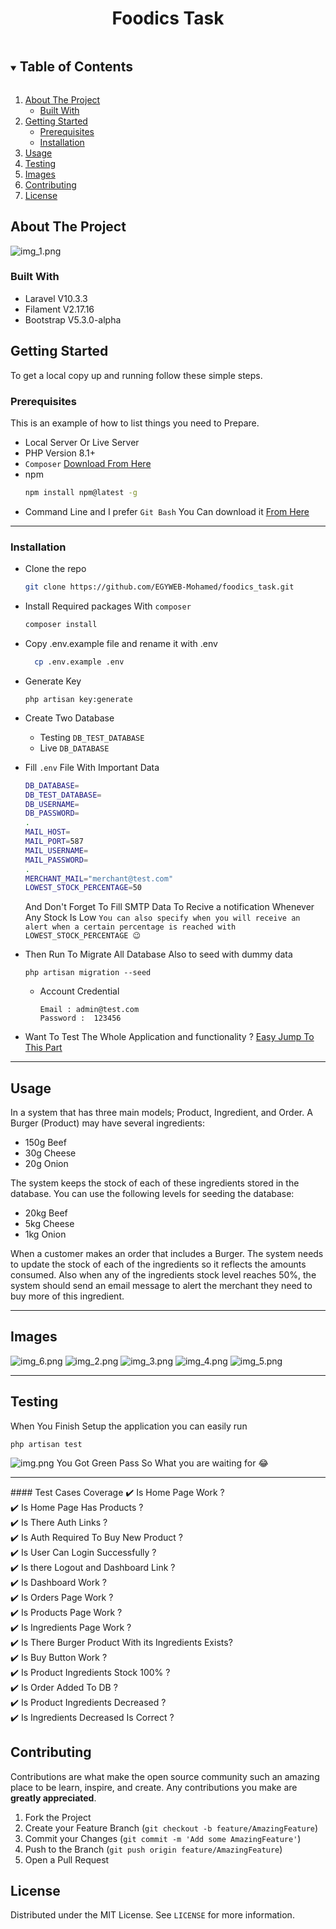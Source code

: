 
<h1 align="center">Foodics Task</h1>

<!-- TABLE OF CONTENTS -->
<details open="open">
  <summary><h2 style="display: inline-block">Table of Contents</h2></summary>
  <ol>
    <li>
      <a href="#about-the-project">About The Project</a>
      <ul>
        <li><a href="#built-with">Built With</a></li>
      </ul>
    </li>
    <li>
      <a href="#getting-started">Getting Started</a>
      <ul>
        <li><a href="#prerequisites">Prerequisites</a></li>
        <li><a href="#installation">Installation</a></li>
      </ul>
    </li>
    <li><a href="#usage">Usage</a></li>
    <li><a href="#testing">Testing</a></li>
    <li><a href="#images">Images</a></li>
    <li><a href="#contributing">Contributing</a></li>
    <li><a href="#license">License</a></li>
  </ol>
</details>

<!-- ABOUT THE PROJECT -->

## About The Project

![img_1.png](git_images/img_1.png)

### Built With

-   Laravel V10.3.3
-   Filament V2.17.16
-   Bootstrap V5.3.0-alpha

<!-- GETTING STARTED -->

## Getting Started

To get a local copy up and running follow these simple steps.

### Prerequisites

This is an example of how to list things you need to Prepare.

-   Local Server Or Live Server
-   PHP Version 8.1+
-   `Composer` [Download From Here](https://getcomposer.org/download)
-   npm
    ```sh
    npm install npm@latest -g
    ```
-   Command Line and I prefer `Git Bash` You Can download it [From Here](https://git-scm.com/downloads)

<hr>

### Installation

-   Clone the repo
    ```sh
    git clone https://github.com/EGYWEB-Mohamed/foodics_task.git
    ```
-   Install Required packages With `composer`
    ```sh
    composer install
    ```
-   Copy .env.example file and rename it with .env
    ```sh
      cp .env.example .env
    ```
-   Generate Key
    ```ssh
    php artisan key:generate
    ```
-   Create Two Database

    -   Testing `DB_TEST_DATABASE`
    -   Live `DB_DATABASE`

-   Fill `.env` File With Important Data

    ```sh
    DB_DATABASE=
    DB_TEST_DATABASE=
    DB_USERNAME=
    DB_PASSWORD=
    .
    MAIL_HOST=
    MAIL_PORT=587
    MAIL_USERNAME=
    MAIL_PASSWORD=
    .
    MERCHANT_MAIL="merchant@test.com"
    LOWEST_STOCK_PERCENTAGE=50
    ```

    And Don't Forget To Fill SMTP Data To Recive a notification Whenever Any Stock Is Low `You can also specify when you will receive an alert when a certain percentage is reached with LOWEST_STOCK_PERCENTAGE 😉`

-   Then Run To Migrate All Database Also to seed with dummy data
    ```ssh
    php artisan migration --seed
    ```
    -   Account Credential
        ```
        Email : admin@test.com
        Password :  123456
        ```
-   Want To Test The Whole Application and functionality ? <a href="#testing">Easy Jump To This Part</a>

<hr>

<!-- USAGE EXAMPLES -->

## Usage
In a system that has three main models; Product, Ingredient, and Order.
A Burger (Product) may have several ingredients:
- 150g Beef
- 30g Cheese
- 20g Onion

The system keeps the stock of each of these ingredients stored in the database. You
can use the following levels for seeding the database:
- 20kg Beef
- 5kg Cheese
- 1kg Onion

When a customer makes an order that includes a Burger. The system needs to update the
stock of each of the ingredients so it reflects the amounts consumed.
Also when any of the ingredients stock level reaches 50%, the system should send an
email message to alert the merchant they need to buy more of this ingredient.

<!-- USAGE EXAMPLES -->
<hr>

## Images
![img_6.png](git_images/img_6.png)
![img_2.png](git_images/img_2.png)
![img_3.png](git_images/img_3.png)
![img_4.png](git_images/img_4.png)
![img_5.png](git_images/img_5.png)

<hr>

## Testing
When You Finish Setup the application you can easily run
  ```ssh
  php artisan test
  ```
  ![img.png](git_images/img.png)
You Got Green Pass So What you are waiting for 😂
<hr>
 #### Test Cases Coverage
✔️ Is Home Page Work ? <br>
✔️ Is Home Page Has Products ?<br>
✔️ Is There Auth Links ?<br>
✔️ Is Auth Required To Buy New Product ?<br>
✔️ Is User Can Login Successfully ?<br>
✔️ Is there Logout and Dashboard Link ?<br>
✔️ Is Dashboard Work ?<br>
✔️ Is Orders Page Work ?<br>
✔️ Is Products Page Work ?<br>
✔️ Is Ingredients Page Work ?<br>
✔️ Is There Burger Product With its Ingredients Exists?<br>
️✔️ Is Buy Button Work ?<br>
✔️ Is Product Ingredients Stock 100% ?<br>
✔️ Is Order Added To DB ?<br>
✔️ Is Product Ingredients Decreased ?<br>
✔️ Is Ingredients Decreased Is Correct ?<br>
<!-- CONTRIBUTING -->

## Contributing

Contributions are what make the open source community such an amazing place to be learn, inspire, and create. Any contributions you make are **greatly appreciated**.

1. Fork the Project
2. Create your Feature Branch (`git checkout -b feature/AmazingFeature`)
3. Commit your Changes (`git commit -m 'Add some AmazingFeature'`)
4. Push to the Branch (`git push origin feature/AmazingFeature`)
5. Open a Pull Request

<!-- LICENSE -->

## License

Distributed under the MIT License. See `LICENSE` for more information.
